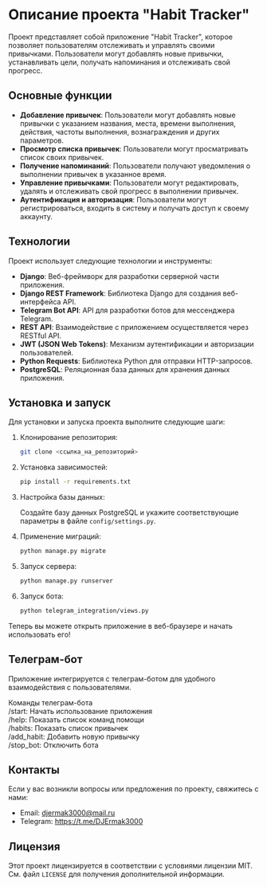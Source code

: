 # Описание проекта "Habit Tracker"

Проект представляет собой приложение "Habit Tracker", которое позволяет пользователям отслеживать и управлять своими привычками. Пользователи могут добавлять новые привычки, устанавливать цели, получать напоминания и отслеживать свой прогресс.

## Основные функции

- **Добавление привычек**: Пользователи могут добавлять новые привычки с указанием названия, места, времени выполнения, действия, частоты выполнения, вознаграждения и других параметров.
- **Просмотр списка привычек**: Пользователи могут просматривать список своих привычек.
- **Получение напоминаний**: Пользователи получают уведомления о выполнении привычек в указанное время.
- **Управление привычками**: Пользователи могут редактировать, удалять и отслеживать свой прогресс в выполнении привычек.
- **Аутентификация и авторизация**: Пользователи могут регистрироваться, входить в систему и получать доступ к своему аккаунту.

## Технологии

Проект использует следующие технологии и инструменты:

- **Django**: Веб-фреймворк для разработки серверной части приложения.
- **Django REST Framework**: Библиотека Django для создания веб-интерфейса API.
- **Telegram Bot API**: API для разработки ботов для мессенджера Telegram.
- **REST API**: Взаимодействие с приложением осуществляется через RESTful API.
- **JWT (JSON Web Tokens)**: Механизм аутентификации и авторизации пользователей.
- **Python Requests**: Библиотека Python для отправки HTTP-запросов.
- **PostgreSQL**: Реляционная база данных для хранения данных приложения.

## Установка и запуск

Для установки и запуска проекта выполните следующие шаги:

1. Клонирование репозитория:

   ```bash
   git clone <ссылка_на_репозиторий>
   ```

2. Установка зависимостей:

   ```bash
   pip install -r requirements.txt
   ```

3. Настройка базы данных:

   Создайте базу данных PostgreSQL и укажите соответствующие параметры в файле `config/settings.py`.

4. Применение миграций:

   ```bash
   python manage.py migrate
   ```

5. Запуск сервера:

   ```bash
   python manage.py runserver
   ```

6. Запуск бота:

   ```bash
   python telegram_integration/views.py
   ```

Теперь вы можете открыть приложение в веб-браузере и начать использовать его!

## Телеграм-бот

Приложение интегрируется с телеграм-ботом для удобного взаимодействия с пользователями.

Команды телеграм-бота  
/start: Начать использование приложения  
/help: Показать список команд помощи  
/habits: Показать список привычек  
/add_habit: Добавить новую привычку  
/stop_bot: Отключить бота

## Контакты

Если у вас возникли вопросы или предложения по проекту, свяжитесь с нами:

- Email: djermak3000@mail.ru
- Telegram: https://t.me/DJErmak3000

## Лицензия

Этот проект лицензируется в соответствии с условиями лицензии MIT. См. файл `LICENSE` для получения дополнительной информации.
